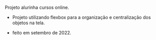 Projeto alurinha cursos online.

- Projeto utilizando flexbox para a organização e centralização dos objetos na tela.

- feito em setembro de 2022.
